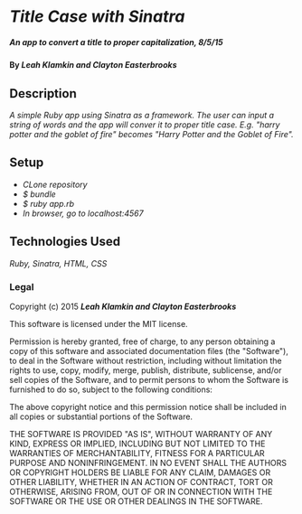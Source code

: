 # _Title Case with Sinatra_

##### _An app to convert a title to proper capitalization, 8/5/15_

#### By _**Leah Klamkin and Clayton Easterbrooks**_

## Description

_A simple Ruby app using Sinatra as a framework. The user can input a string of words and the app will conver it to proper title case. E.g. "harry potter and the goblet of fire" becomes "Harry Potter and the Goblet of Fire"._

## Setup

* _CLone repository_
* _$ bundle_
* _$ ruby app.rb_
* _In browser, go to localhost:4567_


## Technologies Used

_Ruby, Sinatra, HTML, CSS_

### Legal

Copyright (c) 2015 **_Leah Klamkin and Clayton Easterbrooks_**

This software is licensed under the MIT license.

Permission is hereby granted, free of charge, to any person obtaining a copy
of this software and associated documentation files (the "Software"), to deal
in the Software without restriction, including without limitation the rights
to use, copy, modify, merge, publish, distribute, sublicense, and/or sell
copies of the Software, and to permit persons to whom the Software is
furnished to do so, subject to the following conditions:

The above copyright notice and this permission notice shall be included in
all copies or substantial portions of the Software.

THE SOFTWARE IS PROVIDED "AS IS", WITHOUT WARRANTY OF ANY KIND, EXPRESS OR
IMPLIED, INCLUDING BUT NOT LIMITED TO THE WARRANTIES OF MERCHANTABILITY,
FITNESS FOR A PARTICULAR PURPOSE AND NONINFRINGEMENT. IN NO EVENT SHALL THE
AUTHORS OR COPYRIGHT HOLDERS BE LIABLE FOR ANY CLAIM, DAMAGES OR OTHER
LIABILITY, WHETHER IN AN ACTION OF CONTRACT, TORT OR OTHERWISE, ARISING FROM,
OUT OF OR IN CONNECTION WITH THE SOFTWARE OR THE USE OR OTHER DEALINGS IN
THE SOFTWARE.
